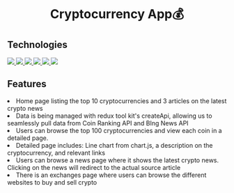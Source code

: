 <Center>
 <h1>Cryptocurrency App💰</h1>
</Center>

## Technologies

<a href="#" target="_blank">
  <img src="https://img.shields.io/badge/-React-blue?style=for-the-badge&logo=react">
</a>

<a href="#" target="_blank">
  <img src="https://img.shields.io/badge/-Redux Toolkit-blue?style=for-the-badge&logo=redux">
</a>

<a href="#" target="_blank">
  <img src="https://img.shields.io/badge/-Chart.js-pink?style=for-the-badge&logo=chart.js">
</a>

<a href="#" target="_blank">
  <img src="https://img.shields.io/badge/-Ant Design-blue?style=for-the-badge&logo=ant design">
</a>

<a href="#" target="_blank"> 
  <img src="https://img.shields.io/badge/-Coin Ranking API-yellow?style=for-the-badge">
</a>

<a href="#" target="_blank">
  <img src="https://img.shields.io/badge/-Bing News API-green?style=for-the-badge">
</a>

## Features

<or>
<li>Home page listing the top 10 cryptocurrencies and 3 articles on the latest crypto news</li>
<li>Data is being managed with redux tool kit's createApi, allowing us to seamlessly pull data from Coin Ranking API and BIng News API </li>
<li>Users can browse the top 100 cryptocurrencies and view each coin in a detailed page.</li>
<li>Detailed page includes: Line chart from chart.js, a description on the cryptocurrency, and relevant links</li>
<li>Users can browse a news page where it shows the latest crypto news. Clicking on the news will redirect to the actual source article</li>
<li>There is an exchanges page where users can browse the different websites to buy and sell crypto</li>
</or>
